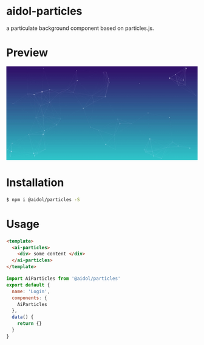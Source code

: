 # aidol-particles

a particulate background component based on particles.js.

# Preview

![image](https://github.com/yisibell/aidol-particles/blob/master/docs/images/example.gif)

# Installation

``` bash
$ npm i @aidol/particles -S
```

# Usage

``` html
<template>
  <ai-particles>
    <div> some content </div>
  </ai-particles>
</template>
```

``` js
import AiParticles from '@aidol/particles'
export default {
  name: 'Login',
  components: {
    AiParticles
  },
  data() {
    return {}
  }
}
```
